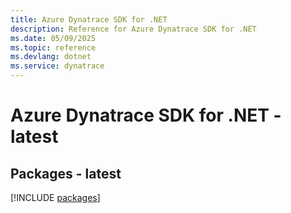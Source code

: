 ```yaml
---
title: Azure Dynatrace SDK for .NET
description: Reference for Azure Dynatrace SDK for .NET
ms.date: 05/09/2025
ms.topic: reference
ms.devlang: dotnet
ms.service: dynatrace
---
```

# Azure Dynatrace SDK for .NET - latest
## Packages - latest
[!INCLUDE [packages](dynatrace-index.md)]